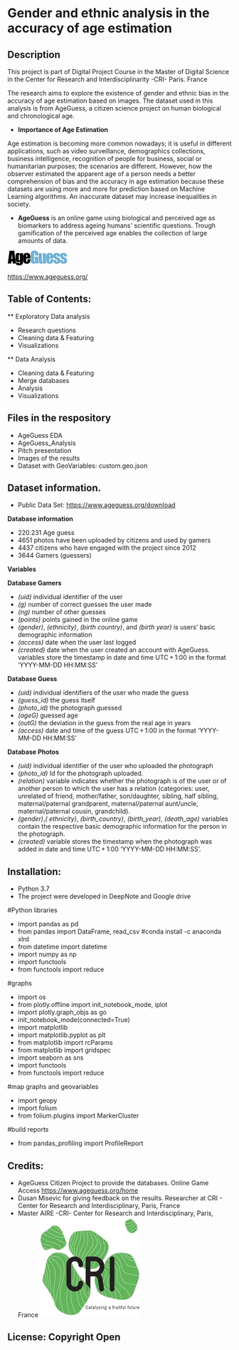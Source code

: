 # Gender and ethnic analysis in the accuracy of age estimation

## Description

This project is part of Digital Project Course in the Master of Digital Science in the Center for Research and Interdisciplinarity -CRI- Paris. France

The research aims to explore the existence of gender and ethnic bias in the accuracy of age estimation based on images. The dataset used in this analysis is from AgeGuess, a citizen science project on human biological and chronological age.  

* **Importance of Age Estimation** 

Age estimation is becoming more common nowadays; it is useful in different applications, such as video surveillance, demographics collections, business intelligence, recognition of people for business, social or humanitarian purposes; the scenarios are different. However, how the observer estimated the apparent age of a person needs a better comprehension of bias and the accuracy in age estimation because these datasets are using more and more for prediction based on Machine Learning algorithms. An inaccurate dataset may increase inequalities in society. 

* **AgeGuess** is an online game using biological and perceived age as biomarkers to address ageing humans' scientific questions. Trough gamification of the perceived age enables the collection of large amounts of data.

![logoAgeGuess](https://github.com/merlynjocol/AgeGuess-Data-Analysis--Gender-Ethnic-analysis-in-age-guessing/blob/main/logoAgeGuess.png)

https://www.ageguess.org/


## Table of Contents:

** Exploratory Data analysis
* Research questions
* Cleaning data & Featuring
* Visualizations 

** Data Analysis 
* Cleaning data & Featuring
* Merge databases
* Analysis 
* Visualizations

## Files in the respository
* AgeGuess EDA
* AgeGuess_Analysis
* Pitch presentation 
* Images of the results
* Dataset with GeoVariables: custom.geo.json


## Dataset information. 

* Public Data Set: https://www.ageguess.org/download

**Database information** 
* 220.231 Age guess  
* 4651 photos have been uploaded by citizens and used by gamers 
* 4437 citizens who have engaged with the project since 2012
* 3644 Gamers (guessers) 

**Variables**

**Database Gamers** 
* *(uid)* individual identifier of the user 
* *(g)* number of correct guesses the user made 
* *(ng)* number of other guesses 
* *(points)* points gained in the online game 
* *(gender)*, *(ethnicity)*, *(birth country)*, and *(birth year)* is users’ basic demographic information
* *(access)* date when the user last logged 
* *(created)*  date when the user created an account with AgeGuess. variables store the timestamp in date and time UTC + 1:00 in the format ‘YYYY-MM-DD HH:MM:SS’

**Database Guess**
* *(uid)* individual identifiers of the user who made the guess
* *(guess_id)* the guess itself
* *(photo_id)* the photograph guessed 
* *(ageG)* guessed age
* *(outG)* the deviation in the guess from the real age in years
* *(access)* date and time of the guess  UTC + 1:00 in the format ‘YYYY-MM-DD HH:MM:SS’

**Database Photos**
* *(uid)* individual identifier of the user who uploaded the photograph 
* *(photo_id)* Id for  the photograph uploaded.
* *(relation)* variable indicates whether the photograph is of the user or of another person to which the user has a relation (categories: user, unrelated of friend, mother/father, son/daughter, sibling, half sibling, maternal/paternal grandparent, maternal/paternal aunt/uncle, maternal/paternal cousin, grandchild). 
* *(gender)*,*( ethnicity)*, *(birth_country)*, *(birth_year)*, *(death_age)* variables contain the respective basic demographic information for the person in the photograph. 
* *(created)* variable stores the timestamp when the photograph was added in date and time UTC + 1:00 ‘YYYY-MM-DD HH:MM:SS’.

## Installation:
* Python 3.7
* The project were developed in DeepNote and Google drive

#Python libraries
* import pandas as pd
* from pandas import DataFrame, read_csv   #conda install -c anaconda xlrd
* from datetime import datetime
* import numpy as np
* import functools
* from functools import reduce

#graphs
* import os
* from plotly.offline import init_notebook_mode, iplot
* import plotly.graph_objs as go
* init_notebook_mode(connected=True)
* import matplotlib
* import matplotlib.pyplot as plt
* from matplotlib import rcParams
* from matplotlib import gridspec
* import seaborn as sns
* import functools
* from functools import reduce

#map graphs and geovariables
* import geopy
* import folium
* from folium.plugins import MarkerCluster

#build reports
* from pandas_profiling import ProfileReport


## Credits:
* AgeGuess Citizen Project to provide the databases. Online Game Access https://www.ageguess.org/home
* Dusan Misevic for giving feedback on the results. Researcher at CRI - Center for Research and Interdisciplinary, Paris, France 
* Master AIRE -CRI- Center for Research and Interdisciplinary, Paris, France 
![logoCRI](https://github.com/merlynjocol/AgeGuess-Data-Analysis--Gender-Ethnic-analysis-in-age-guessing/blob/main/logoCRI.jpg)

## License: Copyright Open


